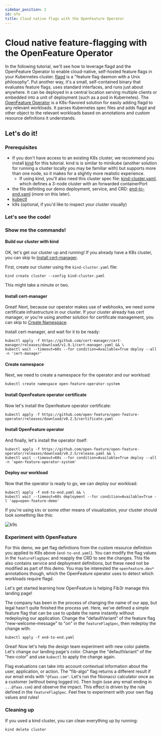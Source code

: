 ```yaml
---
sidebar_position: 2
id: ofo
title: Cloud native flags with the OpenFeature Operator
---
```


# Cloud native feature-flagging with the OpenFeature Operator

In the following tutorial, we'll see how to leverage flagd and the OpenFeature Operator to enable cloud-native, self-hosted feature flags in your Kubernetes cluster. [flagd](https://github.com/open-feature/flagd) is a "feature flag daemon with a Unix philosophy". Put another way, it's a small, self-contained binary that evaluates feature flags, uses standard interfaces, and runs just about anywhere. It can be deployed in a central location serving multiple clients or embedded into a unit of deployment (such as a pod in Kubernetes). The [OpenFeature Operator](https://github.com/open-feature/open-feature-operator) is a K8s-flavored solution for easily adding flagd to any relevant workloads. It parses Kubernetes spec files and adds flagd and other object to the relevant workloads based on annotations and custom resource definitions it understands.

## Let's do it!

### Prerequisites

- If you don't have access to an existing K8s cluster, we recommend you install [kind](https://kind.sigs.k8s.io/docs/user/quick-start/#installation) for this tutorial. kind is is similar to minikube (another solution for running a cluster locally you may be familiar with) but supports more than one node, so it makes for a slightly more realistic experience.
  - If using kind, you'll also need this cluster spec file: [kind-cluster.yaml](@site/static/samples/kind-cluster.yaml), which defines a 3-node cluster with an forwarded containerPort
- the file definting our demo deployment, service, and CRD: [end-to-end.yaml](https://github.com/open-feature/playground/blob/main/config/k8s/end-to-end.yaml) (more on this later).
- [kubectl](https://kubernetes.io/docs/tasks/tools/)
- k9s (optional, if you'd like to inspect your cluster visually)

### Let's see the code!

<!-- TODO: add quick overview of relevant SDK code in the playground -->

### Show me the commands!

#### Build our cluster with kind

OK, let's get our cluster up and running! If you already have a K8s cluster, you can skip to [Install cert-manager](#install-cert-manager).

First, create our cluster using the `kind-cluster.yaml` file:
```shell
kind create cluster --config kind-cluster.yaml
```
This might take a minute or two.

#### Install cert-manager

Great! Next, because our operator makes use of webhooks, we need some certificate infrastructure in our cluster.
If your cluster already has cert manager, or you're using another solution for certificate management, you can skip to [Create Namespace](#create-namespace).

Install cert-manager, and wait for it to be ready: 
```shell
kubectl apply -f https://github.com/cert-manager/cert-manager/releases/download/v1.9.1/cert-manager.yaml && \
kubectl wait --timeout=60s --for condition=Available=True deploy --all -n 'cert-manager'
```

#### Create namespace

Next, we need to create a namespace for the operator and our workload: 
```shell
kubectl create namespace open-feature-operator-system
```

#### Install OpenFeature operator certificate

Now let's install the Openfeature operator certificate: 
```shell
kubectl apply -f https://github.com/open-feature/open-feature-operator/releases/download/v0.2.5/certificate.yaml
```

#### Install OpenFeature operator

And finally, let's install the operator itself:
```shell
kubectl apply -f https://github.com/open-feature/open-feature-operator/releases/download/v0.2.5/release.yaml && \
kubectl wait --timeout=60s --for condition=Available=True deploy --all -n 'open-feature-operator-system'
```

#### Deploy our workload

Now that the operator is ready to go, we can deploy our workload:

```shell
kubectl apply -f end-to-end.yaml && \
kubectl wait --timeout=60s deployment --for condition=Available=True -l 'app=open-feature-demo'
```

If you're using `k9s` or some other means of visualization, your cluster should look something like this:

![k9s](@site/static/img/tutorials/k9s.png)

### Experiment with OpenFeature

For this demo, we get flag definitions from the custom resource definition you applied to K8s above (`end-to-end.yaml`).
You can modify the flag values in the `featureFlagSpec` and reapply the CRD to see the changes.
This file also contains service and deployment definitions, but these need not be modified as part of this demo.
You may be interested the `openfeature.dev*` annotations though, which the OpenFeature operator uses to detect which workloads require flagd.

Let's get started learning how OpenFeature is helping Fib3r manage this landing page!

The company has been in the process of changing the name of our app, but legal hasn't quite finished the process yet.
Here, we've defined a simple feature flag that can be use to update the name instantly without redeploying our application.
Change the "defaultVariant" of the feature flag "new-welcome-message" to "on" in the `featureFlagSpec`, then redeploy the change with:

```shell
kubectl apply -f end-to-end.yaml
```

Great! Now let's help the design team experiment with new color palette. Let's change our landing page's color.
Change the "defaultVariant" of the "hex-color" and use `kubectl` to apply the change again.

Flag evaluations can take into account contextual information about the user, application, or action. The "fib-algo" flag returns a different result if our email ends with `"@faas.com"`. Let's run the fibonacci calculator once as a customer (without being logged in). Then login (use any email ending in `...@faas.com`) and observe the impact. This effect is driven by the rule defined in the `featureFlagSpec`. Feel free to experiment with your own flag values and rules!

### Cleaning up

If you used a kind cluster, you can clean everything up by running:
```shell
kind delete cluster
```